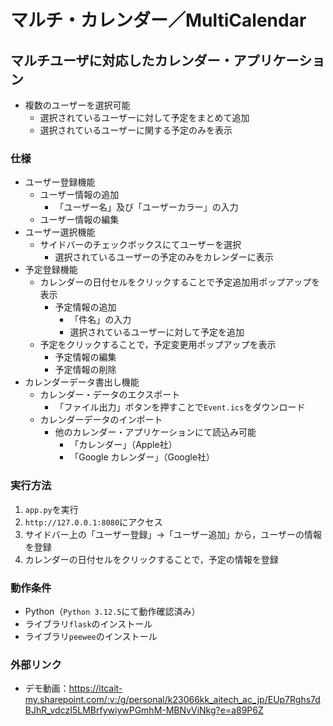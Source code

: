 # マルチ・カレンダー／MultiCalendar

## マルチユーザに対応したカレンダー・アプリケーション

- 複数のユーザーを選択可能
  - 選択されているユーザーに対して予定をまとめて追加
  - 選択されているユーザーに関する予定のみを表示

### 仕様

- ユーザー登録機能
  - ユーザー情報の追加
    - 「ユーザー名」及び「ユーザーカラー」の入力
  - ユーザー情報の編集
- ユーザー選択機能
  - サイドバーのチェックボックスにてユーザーを選択
    - 選択されているユーザーの予定のみをカレンダーに表示
- 予定登録機能
  - カレンダーの日付セルをクリックすることで予定追加用ポップアップを表示
    - 予定情報の追加
      - 「件名」の入力
      - 選択されているユーザーに対して予定を追加
  - 予定をクリックすることで，予定変更用ポップアップを表示
    - 予定情報の編集
    - 予定情報の削除
- カレンダーデータ書出し機能
  - カレンダー・データのエクスポート
    - 「ファイル出力」ボタンを押すことで`Event.ics`をダウンロード
  - カレンダーデータのインポート
    - 他のカレンダー・アプリケーションにて読込み可能
      - 「カレンダー」（Apple社）
      - 「Google カレンダー」（Google社）
 
### 実行方法

1. `app.py`を実行
2. `http://127.0.0.1:8080`にアクセス
3. サイドバー上の「ユーザー登録」→「ユーザー追加」から，ユーザーの情報を登録
4. カレンダーの日付セルをクリックすることで，予定の情報を登録

### 動作条件

- Python（`Python 3.12.5`にて動作確認済み）
- ライブラリ`flask`のインストール
- ライブラリ`peewee`のインストール

### 外部リンク
- デモ動画：https://itcait-my.sharepoint.com/:v:/g/personal/k23066kk_aitech_ac_jp/EUp7Rghs7dBJhR_vdczI5LMBrfywiywPGmhM-MBNvViNkg?e=a89P6Z
